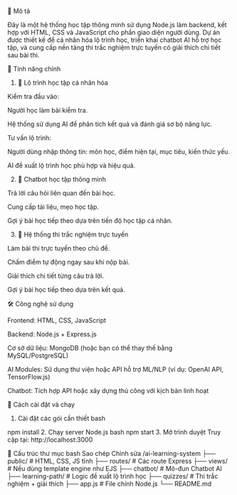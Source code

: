 📌 Mô tả

Đây là một hệ thống học tập thông minh sử dụng Node.js làm backend, kết hợp với HTML, CSS và JavaScript cho phần giao diện người dùng. Dự án được thiết kế để cá nhân hóa lộ trình học, triển khai chatbot AI hỗ trợ học tập, và cung cấp nền tảng thi trắc nghiệm trực tuyến có giải thích chi tiết sau bài thi.

🚀 Tính năng chính

1. 🧠 Lộ trình học tập cá nhân hóa

Kiểm tra đầu vào:

Người học làm bài kiểm tra.

Hệ thống sử dụng AI để phân tích kết quả và đánh giá sơ bộ năng lực.

Tư vấn lộ trình:

Người dùng nhập thông tin: môn học, điểm hiện tại, mục tiêu, kiến thức yếu.

AI đề xuất lộ trình học phù hợp và hiệu quả.


2. 🤖 Chatbot học tập thông minh

Trả lời câu hỏi liên quan đến bài học.

Cung cấp tài liệu, mẹo học tập.

Gợi ý bài học tiếp theo dựa trên tiến độ học tập cá nhân.


3. 📝 Hệ thống thi trắc nghiệm trực tuyến

Làm bài thi trực tuyến theo chủ đề.

Chấm điểm tự động ngay sau khi nộp bài.

Giải thích chi tiết từng câu trả lời.

Gợi ý bài học tiếp theo dựa trên kết quả.



🛠️ Công nghệ sử dụng

Frontend: HTML, CSS, JavaScript

Backend: Node.js + Express.js

Cơ sở dữ liệu: MongoDB (hoặc bạn có thể thay thế bằng MySQL/PostgreSQL)

AI Modules: Sử dụng thư viện hoặc API hỗ trợ ML/NLP (ví dụ: OpenAI API, TensorFlow.js)

Chatbot: Tích hợp API hoặc xây dựng thủ công với kịch bản linh hoạt


🧪 Cách cài đặt và chạy

1. Cài đặt các gói cần thiết
bash

npm install
2. Chạy server Node.js
bash
npm start
3. Mở trình duyệt
Truy cập tại: http://localhost:3000

📁 Cấu trúc thư mục
bash
Sao chép
Chỉnh sửa
/ai-learning-system
├── public/              # HTML, CSS, JS tĩnh
├── routes/              # Các route Express
├── views/               # Nếu dùng template engine như EJS
├── chatbot/             # Mô-đun Chatbot AI
├── learning-path/       # Logic đề xuất lộ trình học
├── quizzes/             # Thi trắc nghiệm + giải thích
├── app.js               # File chính Node.js
└── README.md